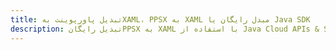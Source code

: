 ---title: تبدیل پاورپوینت بهXAML، PPSX به XAML مبدل رایگان یا Java SDKdescription: تبدیل رایگانPPSX به XAML با استفاده از Java Cloud APIs & SDK. همچنین اسناد Microsoft PowerPoint را در Cloud ایجاد، ویرایش و رندر کنید.---